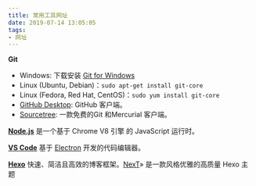 ```yaml
---
title: 常用工具网址
date: 2019-07-14 13:05:05
tags:
- 网址
---
```


**Git**
- Windows: 下载安装 [Git for Windows](https://git-scm.com/download/win)
- Linux (Ubuntu, Debian)：`sudo apt-get install git-core`
- Linux (Fedora, Red Hat, CentOS)：`sudo yum install git-core`
- [GitHub Desktop](https://desktop.github.com/): GitHub 客户端。
- [Sourcetree](https://www.sourcetreeapp.com/): 一款免费的Git 和Mercurial 客户端。

**[Node.js](https://nodejs.org/zh-cn/)** 是一个基于 Chrome V8 引擎 的 JavaScript 运行时。

**[VS Code](https://code.visualstudio.com/)** 基于 [Electron](https://zh.wikipedia.org/zh-hans/Electron) 开发的代码编辑器。

**[Hexo](https://hexo.io/zh-cn/)** 快速、简洁且高效的博客框架。[NexT](https://github.com/theme-next/hexo-theme-next)» 是一款风格优雅的高质量 Hexo 主题